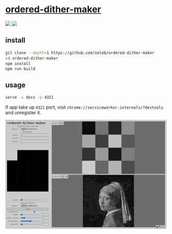 # [ordered-dither-maker](https://github.com/seleb/ordered-dither-maker)

![](https://img.shields.io/github/license/seleb/ordered-dither-maker) ![](https://img.shields.io/github/last-commit/scillidan/ordered-dither-maker/main?label=last%20commit%20(fork))

## install

```sh
git clone --depth=1 https://github.com/seleb/ordered-dither-maker
cd ordered-dither-maker
npm install
npm run build
```

## usage

```sh
serve -s docs -p 4321
```

If app take up `4321` port, visit `chrome://serviceworker-internals/?devtools` and unregister it.

![ordered-dither-maker](/_image/optWeb/ordered-dither-maker.png)

